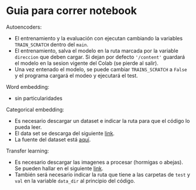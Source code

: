 # Guia para correr notebook


Autoencoders:
- El entrenamiento y la evaluación con ejecutan cambiando la variables `TRAIN_SCRATCH` dentro del `main`.
- El entrenamiento, salva el modelo en la ruta marcada por la variable `direccion` 
que deben cargar. Si dejan por defecto `'/content'` guardará el modelo en 
la sesion vigente del Colab (se pierde al salir).
- Una vez entenado el modelo, se puede cambiar `TRAINS_SCRATCH` a `False` y el 
programa cargará el modeo y ejecutará el test.


Word embedding:
- sin particularidades

Categorical embedding:
- Es necesario descargar un dataset e indicar la ruta para que el código lo
pueda leer.
- El data set se descarga del siguiente [link](https://drive.google.com/file/d/1M462qbtnFXMyYvWlpHeYjxsXdQJm9IxJ/view?usp=sharing).
- La fuente del dataset está [aquí](https://archive.ics.uci.edu/ml/datasets/Adult).



Transfer learning:
- Es necesario descargar las imagenes a procesar (hormigas o abejas). Se pueden
hallar en el siguiente [link](https://drive.google.com/drive/folders/1La_-Y6tLcaAn_4zXTkTYxfD1luaTyKkq?usp=sharing).
- También será necesario indicar la ruta que tiene a las carpetas de `test` y `val` 
en la variable `data_dir` al principio del código.



